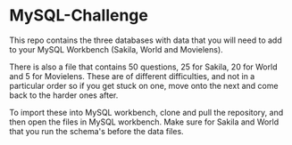 # MySQL-Challenge

This repo contains the three databases with data that you will need to add to your MySQL Workbench (Sakila, World and Movielens).

There is also a file that contains 50 questions, 25 for Sakila, 20 for World and 5 for Movielens.
These are of different difficulties, and not in a particular order so if you get stuck on one, move onto the next and come back to the harder ones after.

To import these into MySQL workbench, clone and pull the repository, and then open the files in MySQL workbench. Make sure for Sakila and World that you run the schema's before the data files.